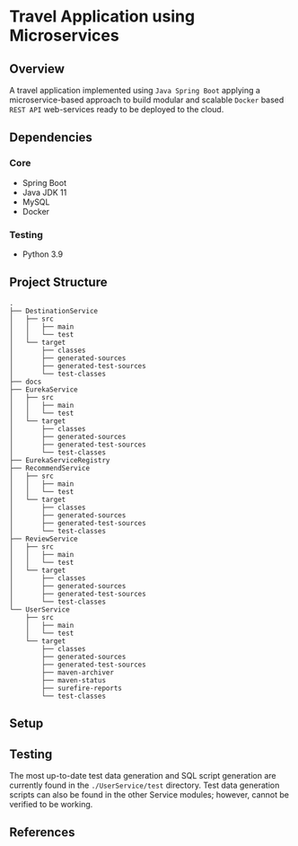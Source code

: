# Travel Application using Microservices
## Overview
A travel application implemented using `Java Spring Boot` 
applying a microservice-based approach to build modular 
and scalable `Docker` based `REST API` web-services ready to be deployed to the cloud.

## Dependencies
### Core
- Spring Boot
- Java JDK 11
- MySQL
- Docker

### Testing
- Python 3.9


## Project Structure
```
.
├── DestinationService
│   ├── src
│   │   ├── main
│   │   └── test
│   └── target
│       ├── classes
│       ├── generated-sources
│       ├── generated-test-sources
│       └── test-classes
├── docs
├── EurekaService
│   ├── src
│   │   ├── main
│   │   └── test
│   └── target
│       ├── classes
│       ├── generated-sources
│       ├── generated-test-sources
│       └── test-classes
├── EurekaServiceRegistry
├── RecommendService
│   ├── src
│   │   ├── main
│   │   └── test
│   └── target
│       ├── classes
│       ├── generated-sources
│       ├── generated-test-sources
│       └── test-classes
├── ReviewService
│   ├── src
│   │   ├── main
│   │   └── test
│   └── target
│       ├── classes
│       ├── generated-sources
│       ├── generated-test-sources
│       └── test-classes
└── UserService
    ├── src
    │   ├── main
    │   └── test
    └── target
        ├── classes
        ├── generated-sources
        ├── generated-test-sources
        ├── maven-archiver
        ├── maven-status
        ├── surefire-reports
        └── test-classes
```

## Setup

## Testing
The most up-to-date test data generation and SQL script generation are currently found in the `./UserService/test` directory. Test data generation scripts can also be found in the other Service modules; however, cannot be verified to be working. 

## References

